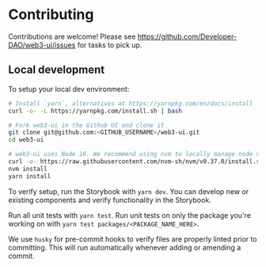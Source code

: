 # Contributing
Contributions are welcome! Please see https://github.com/Developer-DAO/web3-ui/issues for tasks to pick up.

## Local development
To setup your local dev environment:
```sh
# Install `yarn`, alternatives at https://yarnpkg.com/en/docs/install
curl -o- -L https://yarnpkg.com/install.sh | bash

# Fork web3-ui in the Github UI and clone it
git clone git@github.com:<GITHUB_USERNAME>/web3-ui.git
cd web3-ui

# web3-ui uses Node 16. We recommend using nvm to locally manage node versions.
curl -o- https://raw.githubusercontent.com/nvm-sh/nvm/v0.37.0/install.sh | bash
nvm install
yarn install
```

To verify setup, run the Storybook with `yarn dev`. You can develop new or existing components and verify functionality in the Storybook.

Run all unit tests with `yarn test`. Run unit tests on only the package you're working on with `yarn test packages/<PACKAGE_NAME_HERE>`.

We use `husky` for pre-commit hooks to verify files are properly linted prior to committing. This will run automatically whenever adding or amending a commit.
